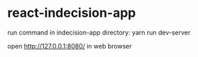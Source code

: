 # react-indecision-app

run command in indecision-app directory: yarn run dev-server

open http://127.0.0.1:8080/ in web browser
